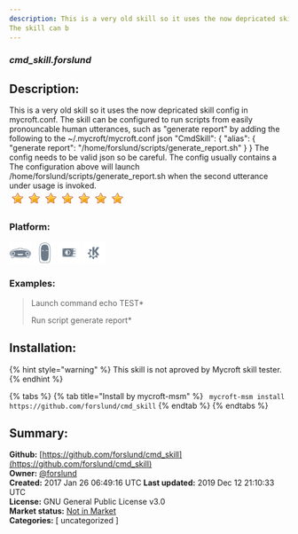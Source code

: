 ```yaml
---
description: This is a very old skill so it uses the now depricated skill config in mycroft.conf.
The skill can b
---
```


### _cmd_skill.forslund_  
## Description:  
This is a very old skill so it uses the now depricated skill config in mycroft.conf.
The skill can be configured to run scripts from easily pronouncable human utterances, such as "generate report" by adding the following to the ~/.mycroft/mycroft.conf
json
"CmdSkill": {
"alias": {
"generate report": "/home/forslund/scripts/generate_report.sh"
}
}
The config needs to be valid json so be careful. The config usually contains a
The configuration above will launch /home/forslund/scripts/generate_report.sh when the second utterance under usage is invoked.  
![](../.gitbook/assets/star.png)![](../.gitbook/assets/star.png)![](../.gitbook/assets/star.png)![](../.gitbook/assets/star.png)![](../.gitbook/assets/star.png)![](../.gitbook/assets/star.png)![](../.gitbook/assets/star.png)  
  
### Platform:  
 ![Mark I](../.gitbook/assets/mark-1-icon.png)  ![Mark II](../.gitbook/assets/mark-2-icon.png)  ![Picroft](../.gitbook/assets/picroft-icon.png)  ![plasmoid](../.gitbook/assets/kde.png)   
### Examples:  
> Launch command echo TEST*  
>   
> Run script generate report*  
>   
  
## Installation:  
{% hint style="warning" %}
This skill is not aproved by Mycroft skill tester.
{% endhint %}
    
{% tabs %}
{% tab title="Install by mycroft-msm" %}
``` mycroft-msm install https://github.com/forslund/cmd_skill```
{% endtab %}
  {% endtabs %}
    
## Summary:  
**Github:** [https://github.com/forslund/cmd_skill](https://github.com/forslund/cmd_skill)  
**Owner:** [@forslund](https://github.com/forslund)  
**Created:** 2017 Jan 26 06:49:16 UTC  **Last updated:** 2019 Dec 12 21:10:33 UTC  
**License:** GNU General Public License v3.0  
**Market status:** [Not in Market](https://market.mycroft.ai/skill/)  
**Categories:** [ uncategorized ]   

